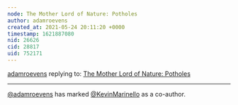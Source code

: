 ```yaml
---
node: The Mother Lord of Nature: Potholes
author: adamroevens
created_at: 2021-05-24 20:11:20 +0000
timestamp: 1621887080
nid: 26626
cid: 28817
uid: 752171
---
```




[adamroevens](../profile/adamroevens) replying to: [The Mother Lord of Nature: Potholes](../notes/adamroevens/05-17-2021/the-mother-lord-of-nature-potholes)

----
 [@adamroevens](/profile/adamroevens) has marked [@KevinMarinello](/profile/KevinMarinello) as a co-author. 